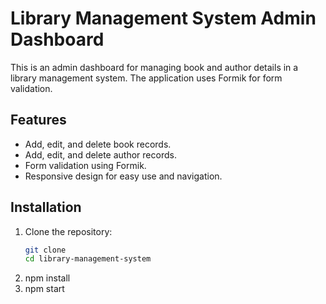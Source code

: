# Library Management System Admin Dashboard

This is an admin dashboard for managing book and author details in a library management system. The application uses Formik for form validation.

## Features
- Add, edit, and delete book records.
- Add, edit, and delete author records.
- Form validation using Formik.
- Responsive design for easy use and navigation.

## Installation
1. Clone the repository:
   ```bash
   git clone 
   cd library-management-system
2. npm install
3. npm start
